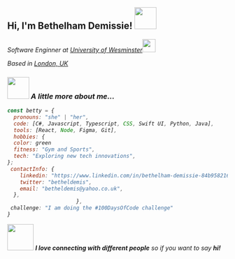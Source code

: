 
<h2> Hi, I'm Bethelham Demissie! <img src="https://media.giphy.com/media/mGcNjsfWAjY5AEZNw6/giphy.gif" width="50"></h2>
<p><em>Software Enginner at <a href="http://www.unb.br">University of Wesminster</a><img src="https://media.giphy.com/media/fYSnHlufseco8Fh93Z/giphy.gif" width="30"></br>
<p><em>Based in <a href="http://www.unb.br">London, UK</a></em></p>

### <img src="https://media.giphy.com/media/VgCDAzcKvsR6OM0uWg/giphy.gif" width="50"> A little more about me...  

```javascript
const betty = {
  pronouns: "she" | "her",
  code: [C#, Javascript, Typescript, CSS, Swift UI, Python, Java],
  tools: [React, Node, Figma, Git],
  hobbies: {
  color: green
  fitness: "Gym and Sports",
  tech: "Exploring new tech innovations",
};
 contactInfo: {
    linkedin: "https://www.linkedin.com/in/bethelham-demissie-84b958216e",
    twitter: "betheldemis",
    email: "betheldemis@yahoo.co.uk",
  },
                      },
 challenge: "I am doing the #100DaysOfCode challenge"
}
```

<img src="https://media.giphy.com/media/LnQjpWaON8nhr21vNW/giphy.gif" width="60"> <em><b>I love connecting with different people</b> so if you want to say <b>hi!</b></em>

